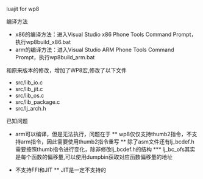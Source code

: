 luajit for wp8

编译方法
  * x86的编译方法：进入Visual Studio x86 Phone Tools Command Prompt，执行wp8build_x86.bat  
  * arm的编译方法：进入Visual Studio ARM Phone Tools Command Prompt，执行wp8build_arm.bat


和原来版本的修改，增加了WP8宏,修改了以下文件
   * src/lib_io.c
   * src/lib_jit.c
   * src/lib_os.c
   * src/lib_package.c
   * src/lj_arch.h


已知问题
  * arm可以编译，但是无法执行，问题在于
  ** wp8仅仅支持thumb2指令，不支持arm指令，因此需要使用thumb2指令重写
  ** 除了asm文件还有lj_bcdef.h需要按照thumb指令进行变化，除非修改lj_bcdef.h的结构
  ***	lj_bc_ofs其实是每个函数的偏移量,可以使用dumpbin获取对应函数偏移量的地址

  * 不支持FFI和JIT
  ** JIT是一定不支持的
